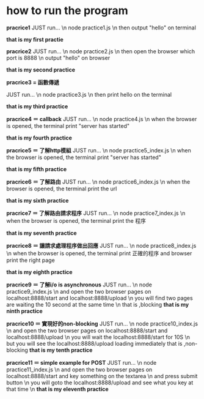 # how to run the program

**pracrice1**
JUST run...
\n
node practice1.js
\n
then output "hello" on terminal

**that is my first practie**

**pracrice2**
JUST run...
\n
node practice2.js
\n
then open the browser which port is 8888
\n
output "hello" on browser

**that is my second practice**


**pracrice3 = 函數傳遞**

JUST run...
\n
node practice3.js
\n
then print hello on the terminal

**that is my third practice**


**pracrice4 ＝ callback**
JUST run...
\n
node practice4.js
\n
when the browser is opened, the terminal print "server has started"

**that is my fourth practice**


**pracrice5 ＝ 了解http模組**
JUST run...
\n
node practice5_index.js
\n
when the browser is opened, the terminal print "server has started"

**that is my fifth practice**


**pracrice6 ＝ 了解路由**
JUST run...
\n
node practice6_index.js
\n
when the browser is opened, the terminal print the url

**that is my sixth practice**

**pracrice7 ＝ 了解路由請求程序**
JUST run...
\n
node practice7_index.js
\n
when the browser is opened, the terminal print the 程序

**that is my seventh practice**


**pracrice8 ＝ 讓請求處理程序做出回應**
JUST run...
\n
node practice8_index.js
\n
when the browser is opened, the terminal print 正確的程序 and browser print the right page

**that is my eighth practice**


**pracrice9 ＝ 了解i/o is asynchronous**
JUST run...
\n
node practice9_index.js
\n
and open the two browser pages on localhost:8888/start and localhost:8888/upload
\n
you will find two pages are waiting the 10 second at the same time
\n
that is ,blocking
**that is my ninth practice**


**pracrice10 ＝ 實現好的non-blocking**
JUST run...
\n
node practice10_index.js
\n
and open the two browser pages on localhost:8888/start and localhost:8888/upload
\n
you will wait the localhost:8888/start for  10S
\n
but you will see the localhost:8888/upload loading immediately
that is ,non-blocking
**that is my tenth practice**

**pracrice11 ＝ simple example for POST**
JUST run...
\n
node practice11_index.js
\n
and open the two browser pages on localhost:8888/start and key something on the textarea
\n
and press submit button
\n
you will goto the localhost:8888/upload and see what you key at that time
\n
**that is my eleventh practice**
